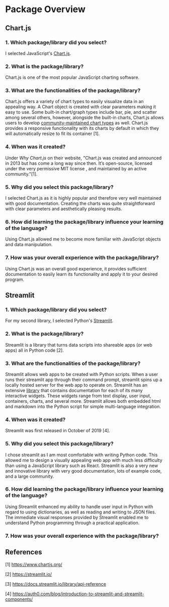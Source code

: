 # Package Overview

## Chart.js
### 1. Which package/library did you select?

I selected JavaScript's [Chart.js](https://www.chartjs.org/).

### 2. What is the package/library?
Chart.js is one of the most popular JavaScript charting software.

### 3. What are the functionalities of the package/library?
Chart.js offers a variety of chart types to easily visualize data in an appealing way. A Chart object is created with clear parameters making it easy to use. Some built-in chart/graph types include bar, pie, and scatter among several others, however, alongside the built-in charts, Chart.js allows users to develop [community-maintained chart types](https://github.com/chartjs/awesome#charts) as well. Chart.js provides a responsive functionality with its charts by default in which they will automatically resize to fit its container [1].


### 4. When was it created?
Under *Why Chart.js* on their website, "Chart.js was created and announced in 2013 but has come a long way since then. It’s open-source, licensed under the very permissive MIT license , and maintained by an active community."[1].

### 5. Why did you select this package/library?
I selected Chart.js as it is highly popular and therefore very well maintained with good documentation. Creating the charts was quite straightforward with clear parameters and aesthetically pleasing results.

### 6. How did learning the package/library influence your learning of the language?
Using Chart.js allowed me to become more familiar with JavaScript objects and data manipulation. 


### 7. How was your overall experience with the package/library?
Using Chart.js was an overall good experience, it provides sufficient documentation to easily learn its functionality and apply it to your desired program. 


## Streamlit
### 1. Which package/library did you select?

For my second library, I selected Python's [Streamlit](https://streamlit.io/).

### 2. What is the package/library?
Streamlit is a library that turns data scripts into shareable apps (or web apps) all in Python code [2].

### 3. What are the functionalities of the package/library?
Streamlit allows web apps to be created with Python scripts. When a user runs their streamlit app through their command prompt, streamlit spins up a locally hosted server for the web app to operate on. Streamlit has an extensive [library](https://docs.streamlit.io/library/api-reference) that contains documentation for each of its many interactive widgets. These widgets range from text display, user input, containers, charts, and several more. Streamlit allows both embedded html and markdown into the Python script for simple multi-language integration.


### 4. When was it created?
Streamlit was first released in October of 2019 [4].

### 5. Why did you select this package/library?
I chose streamlit as I am most comfortable with writing Python code. This allowed me to design a visually appealing web app with much less difficulty than using a JavaScript library such as React. Streamlit is also a very new and innovative library with very good documentation, lots of example code, and a large community. 


### 6. How did learning the package/library influence your learning of the language?
Using Streamlit enhanced my ability to handle user input in Python with regard to using dictionaries, as well as reading and writing to JSON files. 
The immediate visual responses provided by Streamlit enabled me to understand Python programming through a practical application.


### 7. How was your overall experience with the package/library?

## References
[1] https://www.chartjs.org/

[2] https://streamlit.io/

[3] https://docs.streamlit.io/library/api-reference

[4] https://auth0.com/blog/introduction-to-streamlit-and-streamlit-components/

